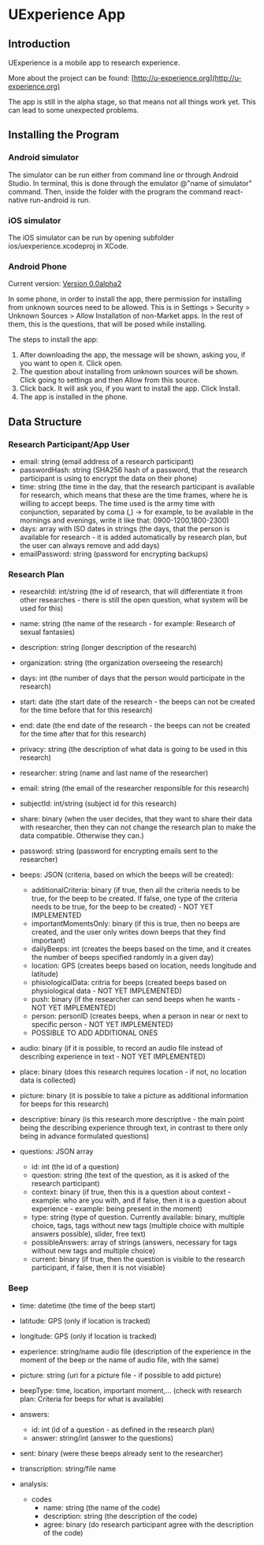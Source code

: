 UExperience App
=========================

Introduction
-----------------------

UExperience is a mobile app to research experience. 

More about the project can be found: [http://u-experience.org](http://u-experience.org)

The app is still in the alpha stage, so that means not all things work yet. This can lead to some unexpected problems.  

Installing the Program
-------------------

### Android simulator

The simulator can be run either from command line or through Android Studio. In terminal, this is done through the emulator @"name of simulator" command. Then, inside the folder with the program the command react-native run-android is run.

### iOS simulator

The iOS simulator can be run by opening subfolder ios/uexperience.xcodeproj in XCode. 

### Android Phone

Current version: [Version 0.0alpha2](https://sarajaksa.eu/content/code/2019/uexperience-2019-03-06.apk)

In some phone, in order to install the app, there permission for installing from unknown sources need to be allowed. This is in Settings > Security > Unknown Sources > Allow Installation of non-Market apps. In the rest of them, this is the questions, that will be posed while installing. 

The steps to install the app:

1. After downloading the app, the message will be shown, asking you, if you want to open it. Click open.
2. The question about installing from unknown sources will be shown. Click going to settings and then Allow from this source.
3. Click back. It will ask you, if you want to install the app. Click Install. 
4. The app is installed in the phone. 

Data Structure
---------------------

### Research Participant/App User

* email: string (email address of a research participant)
* passwordHash: string (SHA256 hash of a password, that the research participant is using to encrypt the data on their phone)
* time: string (the time in the day, that the research participant is available for research, which means that these are the time frames, where he is willing to accept beeps. The time used is the army time with conjunction, separated by coma (,) -> for example, to be available in the mornings and evenings, write it like that: 0900-1200,1800-2300)
* days: array with ISO dates in strings (the days, that the person is available for research - it is added automatically by research plan, but the user can always remove and add days)
* emailPassword: string (password for encrypting backups)

### Research Plan

* researchId: int/string (the id of research, that will differentiate it from other researches - there is still the open question, what system will be used for this)
* name: string (the name of the research - for example: Research of sexual fantasies)
* description: string (longer description of the research)
* organization: string (the organization overseeing the research)
* days: int (the number of days that the person would participate in the research)
* start: date (the start date of the research - the beeps can not be created for the time before that for this research)
* end: date (the end date of the research - the beeps can not be created for the time after that for this research)
* privacy: string (the description of what data is going to be used in this research)
* researcher: string (name and last name of the researcher)
* email: string (the email of the researcher responsible for this research)

* subjectId: int/string (subject id for this research)
* share: binary (when the user decides, that they want to share their data with researcher, then they can not change the research plan to make the data compatible. Otherwise they can.)
* password: string (password for encrypting emails sent to the researcher)

* beeps: JSON (criteria, based on which the beeps will be created):
    * additionalCriteria: binary (if true, then all the criteria needs to be true, for the beep to be created. If false, one type of the criteria needs to be true, for the beep to be created) - NOT YET IMPLEMENTED
    * importantMomentsOnly: binary (if this is true, then no beeps are created, and the user only writes down beeps that they find important)
    * dailyBeeps: int (creates the beeps based on the time, and it creates the number of beeps specified randomly in a given day)
    * location: GPS (creates beeps based on location, needs longitude and latitude)
    * phisiologicalData: critria for beeps (created beeps based on physiological data - NOT YET IMPLEMENTED)
    * push: binary (if the researcher can send beeps when he wants - NOT YET IMPLEMENTED)
    * person: personID (creates beeps, when a person in near or next to specific person - NOT YET IMPLEMENTED)
    * POSSIBLE TO ADD ADDITIONAL ONES

* audio: binary (if it is possible, to record an audio file instead of describing experience in text - NOT YET IMPLEMENTED)
* place: binary (does this research requires location - if not, no location data is collected)
* picture: binary (it is possible to take a picture as additional information for beeps for this research)
* descriptive: binary (is this research more descriptive - the main point being the describing experience through text, in contrast to there only being in advance formulated questions)

* questions: JSON array
    * id: int (the id of a question)
    * question: string (the text of the question, as it is asked of the research participant)
    * context: binary (if true, then this is a question about context - example: who are you with, and if false, then it is a question about experience - example: being present in the moment)
    * type: string (type of question. Currently available: binary, multiple choice, tags, tags without new tags (multiple choice with multiple answers possible), slider, free text)
    * possibleAnswers: array of strings (answers, necessary for tags without new tags and multiple choice)
    * current: binary (if true, then the question is visible to the research participant, if false, then it is not visiable)

### Beep

* time: datetime (the time of the beep start)
* latitude: GPS (only if location is tracked)
* longitude: GPS (only if location is tracked)
* experience: string/name audio file (description of the experience in the moment of the beep or the name of audio file, with the same)
* picture: string (uri for a picture file - if possible to add picture)
* beepType: time, location, important moment,... (check with research plan: Criteria for beeps for what is available)
* answers:
    * id: int (id of a question - as defined in the research plan)
    * answer: string/int (answer to the questions)

* sent: binary (were these beeps already sent to the researcher)

* transcription: string/file name
* analysis:
    * codes
        * name: string (the name of the code)
        * description: string (the description of the code)
        * agree: binary (do research participant agree with the description of the code)

